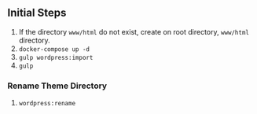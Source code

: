 ## Initial Steps
1. If the directory `www/html` do not exist, create on root directory, `www/html` directory.
2. `docker-compose up -d`
3. `gulp wordpress:import`
4. `gulp`

### Rename Theme Directory
1. `wordpress:rename`
